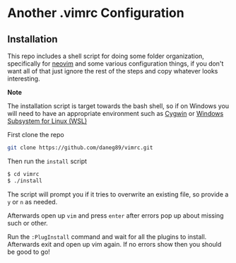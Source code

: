 # Another .vimrc Configuration

## Installation

This repo includes a shell script for doing some folder organization, specifically for [neovim](https://neovim.io/) and some various configuration things, if you don't want all of that just ignore the rest of the steps and copy whatever looks interesting.

**Note**

The installation script is target towards the bash shell, so if on Windows you will need to have an appropriate environment such as [Cygwin](https://www.cygwin.com) or [Windows Subsystem for Linux (WSL)](https://docs.microsoft.com/en-us/windows/wsl/about)

First clone the repo

```bash
git clone https://github.com/daneg89/vimrc.git
```

Then run the `install` script

```bash
$ cd vimrc
$ ./install
```

The script will prompt you if it tries to overwrite an existing file, so provide a `y` or `n` as needed.

Afterwards open up `vim` and press `enter` after errors pop up about missing such or other.

Run the `:PlugInstall` command and wait for all the plugins to install. Afterwards exit and open up vim again. If no errors show then you should be good to go!
